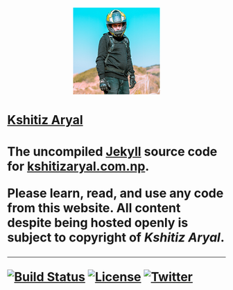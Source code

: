 <p align="center"><img width="200px" height="200px" alt="Kshitiz Aryal" src="assets/img/avatar.png"></p>
<p align="center"><h1><a href="https://kshitizaryal.com.np/">Kshitiz Aryal</a><h1></p>

The uncompiled [Jekyll](https://jekyllrb.com) source code for [kshitizaryal.com.np](https://kshitizaryal.com.np/).

Please learn, read, and use any code from this website. All content despite being hosted openly is subject to copyright of *Kshitiz Aryal*.

---

[![Build Status](https://travis-ci.org/KshitizAryal/kshitizaryal.github.io.svg?branch=master)](https://travis-ci.org/KshitizAryal/kshitizaryal.github.io) [![License](https://img.shields.io/badge/License-MIT-green.svg)](LICENSE) [![Twitter](https://img.shields.io/badge/Twitter-@KshitizAryal-green.svg)](https://twitter.com/KshitizAryal)
